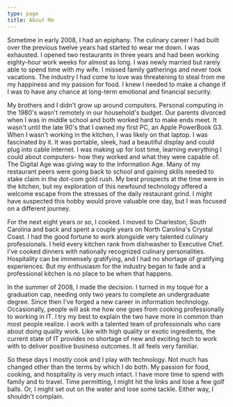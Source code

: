 ```yaml
---
type: page
title: About Me
---
```


Sometime in early 2008, I had an epiphany. The culinary career I had built over the previous twelve years had started to wear me down. I was exhausted. I opened two restaurants in three years and had been working eighty-hour work weeks for almost as long. I was newly married but rarely able to spend time with my wife. I missed family gatherings and never took vacations. The industry I had come to love was threatening to steal from me my happiness and my passion for food. I knew I needed to make a change if I was to have any chance at long-term emotional and financial security.

My brothers and I didn't grow up around computers. Personal computing in the 1980's wasn't remotely in our household's budget. Our parents divorced when I was in middle school and both worked hard to make ends meet. It wasn't until the late 90's that I owned my first PC, an Apple PowerBook G3. When I wasn't working in the kitchen, I was likely on that laptop. I was fascinated by it. It was portable, sleek, had a beautiful display and could plug into cable internet. I was making up for lost time, learning everything I could about computers- how they worked and what they were capable of. The Digital Age was giving way to the Information Age. Many of my restaurant peers were going back to school and gaining skills needed to stake claim in the dot-com gold rush. My best prospects at the time were in the kitchen, but my exploration of this newfound technology offered a welcome escape from the stresses of the daily restaurant grind. I might have suspected this hobby would prove valuable one day, but I was focused on a different journey.

For the next eight years or so, I cooked. I moved to Charleston, South Carolina and back and spent a couple years on North Carolina's Crystal Coast. I had the good fortune to work alongside very talented culinary professionals. I held every kitchen rank from dishwasher to Executive Chef. I've cooked dinners with nationally recognized culinary personalities. Hospitality can be immensely gratifying, and I had no shortage of gratifying experiences. But my enthusiasm for the industry began to fade and a professional kitchen is no place to be when that happens.

In the summer of 2008, I made the decision. I turned in my toque for a graduation cap, needing only two years to complete an undergraduate degree. Since then I've forged a new career in information technology. Occasionally, people will ask me how one goes from cooking professionally to working in IT. I try my best to explain the two have more in common than most people realize. I work with a talented team of professionals who care about doing quality work. Like with high quality or exotic ingredients, the current state of IT provides no shortage of new and exciting tech to work with to deliver positive business outcomes. It all feels very familiar.

So these days I mostly cook and I play with technology. Not much has changed other than the terms by which I do both. My passion for food, cooking, and hospitality is very much intact. I have more time to spend with family and to travel. Time permitting, I might hit the links and lose a few golf balls. Or, I might set out on the water and lose some tackle. Either way, I shouldn't complain.